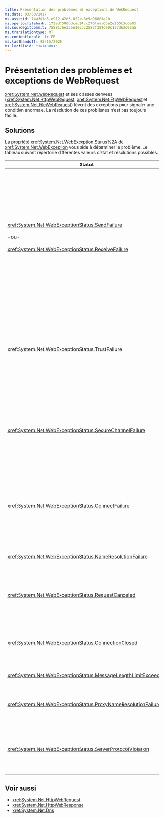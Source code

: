 ```yaml
---
title: Présentation des problèmes et exceptions de WebRequest
ms.date: 03/30/2017
ms.assetid: 74a361a5-e912-42d3-8f2e-8e9a96880a2b
ms.openlocfilehash: 172ad7508bdcac94cc278faab65a2e265b3c6a65
ms.sourcegitcommit: 7588136e355e10cbc2582f389c90c127363c02a5
ms.translationtype: MT
ms.contentlocale: fr-FR
ms.lasthandoff: 03/15/2020
ms.locfileid: "76743891"
---
```

# <a name="understanding-webrequest-problems-and-exceptions"></a>Présentation des problèmes et exceptions de WebRequest
<xref:System.Net.WebRequest> et ses classes dérivées (<xref:System.Net.HttpWebRequest>, <xref:System.Net.FtpWebRequest> et <xref:System.Net.FileWebRequest>) lèvent des exceptions pour signaler une condition anormale. La résolution de ces problèmes n’est pas toujours facile.  
  
## <a name="solutions"></a>Solutions  
 La propriété <xref:System.Net.WebException.Status%2A> de <xref:System.Net.WebException> vous aide à déterminer le problème. Le tableau suivant répertorie différentes valeurs d’état et résolutions possibles.  
  
|Statut|Détails|Solution|  
|------------|-------------|--------------|  
|<xref:System.Net.WebExceptionStatus.SendFailure><br /><br /> -ou-<br /><br /> <xref:System.Net.WebExceptionStatus.ReceiveFailure>|Il y a un problème avec le socket sous-jacent. La connexion a peut-être été réinitialisée.|Reconnectez-vous et renvoyez la demande.<br /><br /> Vérifiez que vous avez installé la version la plus récente du Service Pack.<br /><br /> Augmentez la valeur de la propriété <xref:System.Net.ServicePointManager.MaxServicePointIdleTime%2A?displayProperty=nameWithType>.<br /><br /> Définissez <xref:System.Net.HttpWebRequest.KeepAlive%2A?displayProperty=nameWithType> sur `false`.<br /><br /> Augmentez le nombre maximal de connexions avec la propriété <xref:System.Net.ServicePointManager.DefaultConnectionLimit%2A>.<br /><br /> Vérifiez la configuration du proxy.<br /><br /> Si vous utilisez SSL, vérifiez que le processus serveur a l’autorisation appropriée pour accéder au magasin de certificats.<br /><br /> Si vous envoyez de grandes quantités de données, définissez <xref:System.Net.HttpWebRequest.AllowWriteStreamBuffering%2A> sur `false`.|  
|<xref:System.Net.WebExceptionStatus.TrustFailure>|Le certificat de serveur n’a pas pu être validé.|Essayez d’ouvrir l’URI à l’aide d’Internet Explorer. Résolvez les alertes de sécurité affichées par Internet Explorer. Si vous ne pouvez pas résoudre l’alerte de sécurité, créez une classe de stratégie de certificat pour implémenter <xref:System.Net.ICertificatePolicy> qui retourne `true`, puis passez-la à <xref:System.Net.ServicePointManager.CertificatePolicy%2A>.<br /><br /> Consultez la page <https://support.microsoft.com/?id=823177>.<br /><br /> Vérifiez que le certificat de l’autorité de certification qui a signé le certificat de serveur a été ajouté à la liste des autorités de certification approuvées dans Internet Explorer.<br /><br /> Vérifiez que le nom d’hôte dans l’URL correspond au nom commun sur le certificat de serveur.|  
|<xref:System.Net.WebExceptionStatus.SecureChannelFailure>|Une erreur s’est produite dans la transaction SSL, ou il y a un problème de certificat.|.NET Framework version 1.1 prend uniquement en charge SSL version 3.0. Si le serveur utilise uniquement TLS version 1.0 ou SSL version 2.0, l’exception est levée. Effectuez une mise à niveau vers NET Framework 2.0 et définissez le même <xref:System.Net.ServicePointManager.SecurityProtocol%2A> que le serveur.<br /><br /> Le certificat client a été signé par une autorité de certification qui n’est pas approuvée par le serveur. Installez le certificat de l’autorité de certification sur le serveur. Consultez <https://support.microsoft.com/?id=332077>.<br /><br /> Vérifiez que vous avez installé le Service Pack le plus récent.|  
|<xref:System.Net.WebExceptionStatus.ConnectFailure>|La connexion a échoué.|Un pare-feu ou un proxy bloque la connexion. Modifiez le pare-feu ou le proxy pour permettre la connexion.<br /><br /> Désignez <xref:System.Net.WebProxy> explicitement un dans l’application client en appelant le <xref:System.Net.WebProxy> constructeur (`WebServiceProxyClass.Proxy = new WebProxy("http://server:80", true)`).<br /><br /> Exécutez Filemon ou Regmon pour vérifier que l’identité du processus Worker a les autorisations nécessaires pour accéder à WSPWSP.dll, HKLM\System\CurrentControlSet\Services\DnsCache ou HKLM\System\CurrentControlSet\Services\WinSock2.|  
|<xref:System.Net.WebExceptionStatus.NameResolutionFailure>|Domain Name Service (DNS) n’a pas pu résoudre le nom d’hôte.|Configurez le proxy de manière appropriée. Consultez <https://support.microsoft.com/?id=318140>.<br /><br /> Vérifiez qu’aucun logiciel antivirus ou pare-feu ne bloque la connexion.|  
|<xref:System.Net.WebExceptionStatus.RequestCanceled>|<xref:System.Net.WebRequest.Abort%2A> a été appelé, ou une erreur s’est produite.|Ce problème peut être dû à une surcharge sur le serveur ou le client. Diminuez la charge.<br /><br /> Augmentez le paramètre <xref:System.Net.ServicePointManager.DefaultConnectionLimit%2A>.<br /><br /> Voir <https://support.microsoft.com/?id=821268> pour modifier les paramètres de performance du service web.|  
|<xref:System.Net.WebExceptionStatus.ConnectionClosed>|L’application a tenté d’écrire dans un socket fermé.|Le client ou le serveur est surchargé. Diminuez la charge.<br /><br /> Augmentez le paramètre <xref:System.Net.ServicePointManager.DefaultConnectionLimit%2A>.<br /><br /> Voir <https://support.microsoft.com/?id=821268> pour modifier les paramètres de performance du service web.|  
|<xref:System.Net.WebExceptionStatus.MessageLengthLimitExceeded>|La limite définie (<xref:System.Net.HttpWebRequest.MaximumResponseHeadersLength%2A>) pour la longueur de message a été dépassée.|Augmentez la valeur de la propriété <xref:System.Net.HttpWebRequest.MaximumResponseHeadersLength%2A>.|  
|<xref:System.Net.WebExceptionStatus.ProxyNameResolutionFailure>|Domain Name Service (DNS) n’a pas pu résoudre le nom d’hôte proxy.|Configurez le proxy de manière appropriée. Consultez <https://support.microsoft.com/?id=318140>.<br /><br /> Forcez <xref:System.Net.HttpWebRequest> à ne pas utiliser de proxy en définissant la propriété <xref:System.Net.HttpWebRequest.Proxy%2A> sur `null`.|  
|<xref:System.Net.WebExceptionStatus.ServerProtocolViolation>|La réponse reçue du serveur n’est pas une réponse HTTP valide. Ce problème se produit quand .NET Framework détecte que la réponse du serveur ne respecte pas la norme RFC HTTP 1.1. Ce problème peut se produire quand la réponse contient des en-têtes incorrects ou des délimiteurs d’en-tête incorrects. La norme RFC 2616 définit HTTP 1.1 et le format valide de la réponse du serveur. Pour plus d’informations, consultez [RFC 2616 - Hypertext Transfer Protocol -- HTTP/1.1](https://tools.ietf.org/html/rfc2616) sur le site web [Internet Engineering Task Force (IETF)](https://www.ietf.org/).|Obtenez un suivi réseau de la transaction et examinez les en-têtes dans la réponse.<br /><br /> Si votre application nécessite une réponse du serveur sans l’analyse (cela peut entraîner un problème de sécurité), définissez `useUnsafeHeaderParsing` sur `true` dans le fichier de configuration. Voir [ \<httpWebRequest> Element (Network Settings)](../configure-apps/file-schema/network/httpwebrequest-element-network-settings.md).|  
  
## <a name="see-also"></a>Voir aussi

- <xref:System.Net.HttpWebRequest>
- <xref:System.Net.HttpWebResponse>
- <xref:System.Net.Dns>
